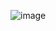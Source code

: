 ![image](https://github.com/leechanwoo-kor/leechanwoo-kor.github.io/assets/55765292/a127bb8d-cb07-4c8b-be63-09aa7d1506c7)
